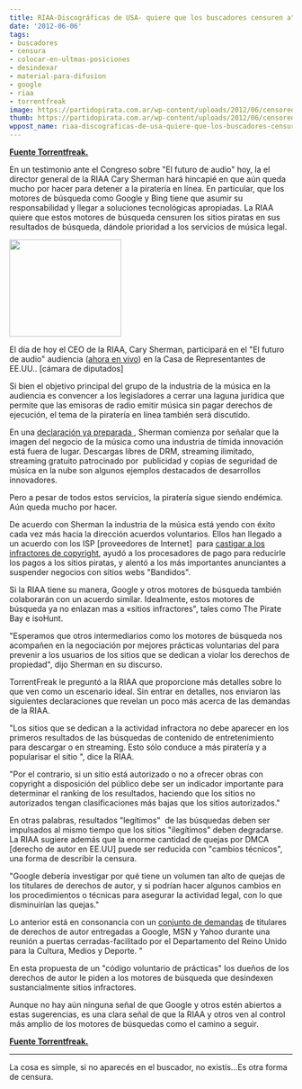 ```yaml
---
title: RIAA-Discográficas de USA- quiere que los buscadores censuren a"sitios piratas"
date: '2012-06-06'
tags:
- buscadores
- censura
- colocar-en-ultmas-posiciones
- desindexar
- material-para-difusion
- google
- riaa
- torrentfreak
image: https://partidopirata.com.ar/wp-content/uploads/2012/06/censored.jpg
thumb: https://partidopirata.com.ar/wp-content/uploads/2012/06/censored-150x150.jpg
wppost_name: riaa-discograficas-de-usa-quiere-que-los-buscadores-censuren-asitios-pirata
---
```


<strong><a href="https://torrentfreak.com/riaa-wants-search-engines-to-censor-pirate-sites-120606/" target="_blank">Fuente Torrentfreak.</a></strong>

En un testimonio ante el Congreso sobre "El futuro de audio" hoy, la el director general de la RIAA Cary Sherman hará hincapié en que aún queda mucho por hacer para detener a la piratería en línea. En particular, que los motores de búsqueda como Google y Bing tiene que asumir su responsabilidad y llegar a soluciones tecnológicas apropiadas. La RIAA quiere que estos motores de búsqueda censuren los sitios piratas en sus resultados de búsqueda, dándole prioridad a los servicios de música legal.

<a href="https://partidopirata.com.ar/wp-content/uploads/2012/06/censored.jpg"><img class="size-full wp-image-4648" title="censored" src="https://partidopirata.com.ar/wp-content/uploads/2012/06/censored.jpg" alt="" width="199" height="173" /></a>


El día de hoy el CEO de la RIAA, Cary Sherman, participará en el "El futuro de audio" audiencia (<a href="http://www.ustream.tv/channel-popup/energyandcommerce2123">ahora en vivo</a>) en la Casa de Representantes de EE.UU.. [cámara de diputados]

Si bien el objetivo principal del grupo de la industria de la música en la audiencia es convencer a los legisladores a cerrar una laguna jurídica que permite que las emisoras de radio emitir música sin pagar derechos de ejecución, el tema de la piratería en línea también será discutido.

En una <a href="http://www.scribd.com/doc/96141909/RIAA-Sherman-Statement">declaración ya preparada </a>, Sherman comienza por señalar que la imagen del negocio de la música como una industria de tímida innovación está fuera de lugar. Descargas libres de DRM, streaming ilimitado, streaming gratuito patrocinado por  publicidad y copias de seguridad de música en la nube son algunos ejemplos destacados de desarrollos innovadores.

Pero a pesar de todos estos servicios, la piratería sigue siendo endémica. Aún queda mucho por hacer.

De acuerdo con Sherman la industria de la música está yendo con éxito cada vez más hacia la dirección acuerdos voluntarios. Ellos han llegado a un acuerdo con los ISP [proveedores de Internet]  para <a href="https://torrentfreak.com/how-scary-is-the-us-six-strikes-anti-piracy-scheme-120605/"> castigar a los infractores de copyright</a>, ayudó a los procesadores de pago para reducirle los pagos a los sitios piratas, y alentó a los más importantes anunciantes a suspender negocios con sitios webs "Bandidos".

Si la RIAA tiene su manera, Google y otros motores de búsqueda también colaborarán con un acuerdo similar. Idealmente, estos motores de búsqueda ya no enlazan mas a «sitios infractores", tales como The Pirate Bay e isoHunt.

"Esperamos que otros intermediarios como los motores de búsqueda nos acompañen en la negociación por mejores prácticas voluntarias del para prevenir a los usuarios de los sitios que se dedican a violar los derechos de propiedad", dijo Sherman en su discurso.

TorrentFreak le preguntó a la RIAA que proporcione más detalles sobre lo que ven como un escenario ideal. Sin entrar en detalles, nos enviaron las siguientes declaraciones que revelan un poco más acerca de las demandas de la RIAA.

"Los sitios que se dedican a la actividad infractora no debe aparecer en los primeros resultados de las búsquedas de contenido de entretenimiento para descargar o en streaming. Esto sólo conduce a más piratería y a popularisar el sitio ", dice la RIAA.

"Por el contrario, si un sitio está autorizado o no a ofrecer obras con copyright a disposición del público debe ser un indicador importante para determinar el ranking de los resultados, haciendo que los sitios no autorizados tengan clasificaciones más bajas que los sitios autorizados."

En otras palabras, resultados "legítimos"  de las búsquedas deben ser impulsados al mismo tiempo que los sitios "ilegítimos" deben degradarse. La RIAA sugiere además que la enorme cantidad de quejas por DMCA [derecho de autor en EE.UU] puede ser reducida con "cambios técnicos", una forma de describir la censura.

"Google debería investigar por qué tiene un volumen tan alto de quejas de los titulares de derechos de autor, y si podrían hacer algunos cambios en los procedimientos o técnicas para asegurar la actividad legal, con lo que disminuirían las quejas."

Lo anterior está en consonancia con un <a href="http://torrentfreak.com/copyright-industry-calls-for-broad-search-engine-censorship-120127/">conjunto de demandas</a> de titulares de derechos de autor entregadas a Google, MSN y Yahoo durante una reunión a puertas cerradas-facilitado por el Departamento del Reino Unido para la Cultura, Medios y Deporte. "

En esta propuesta de un "código voluntario de prácticas" los dueños de los derechos de autor le piden a los motores de búsqueda que desindexen sustancialmente sitios infractores.

Aunque no hay aún ninguna señal de que Google y otros estén abiertos a estas sugerencias, es una clara señal de que la RIAA y otros ven al control más amplio de los motores de búsquedas como el camino a seguir.

<strong><a href="https://torrentfreak.com/riaa-wants-search-engines-to-censor-pirate-sites-120606/" target="_blank">Fuente Torrentfreak.</a></strong>

<hr />

La cosa es simple, si no aparecés en el buscador, no existís...Es otra forma de censura.
